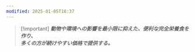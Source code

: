 ```yaml
---
modified: 2025-01-05T18:37
---
```

> [!important] _**動物や環境への影響を最小限に抑えた、便利な完全栄養食を作り、**_<br>_**多くの方が続けやすい価格で提供する。**_<br>